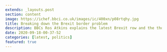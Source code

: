 ```yaml
---
extends: _layouts.post
section: content
image: https://ichef.bbci.co.uk/images/ic/400xn/p08rtqhy.jpg 
title: Breaking down the Brexit border problem 
description: BBCs Ros Atkins explains the latest Brexit row and the thorny issue of customs checks and Northern Ireland. 
date: 2020-09-18-00-37-52 
categories: [latest, politics] 
featured: true 
--- 
```

